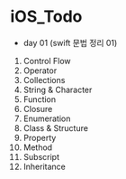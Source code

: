 # iOS_Todo

- day 01 (swift 문법 정리 01)
1. Control Flow
2. Operator
3. Collections
4. String & Character
5. Function
6. Closure
7. Enumeration
8. Class & Structure
9. Property
10. Method
11. Subscript
12. Inheritance
